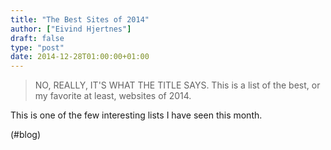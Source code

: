 ```yaml
---
title: "The Best Sites of 2014"
author: ["Eivind Hjertnes"]
draft: false
type: "post"
date: 2014-12-28T01:00:00+01:00
---
```


> NO, REALLY, IT'S WHAT THE TITLE SAYS. This is a list of the best, or
> my favorite at least, websites of 2014.

This is one of the few interesting lists I have seen this month.

(#blog)
